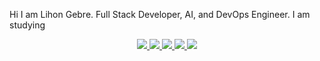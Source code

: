 Hi I am Lihon Gebre. 
Full Stack Developer, AI, and DevOps Engineer.
I am studying 
<p align=center>
  <a href="https://skillicons.dev">
    <img src="https://skillicons.dev/icons?i=javascript,react,nextjs,nodejs,c,bash,bootstrap,mysql,sqlite,docker,html,css" />
    <img src="https://skillicons.dev/icons?i=python,django,flask" />
    <img src="https://skillicons.dev/icons?i=html,css,tailwind,materialui,bootstrap,mysql,sqlite,docker,html,css" />
    <img src="https://skillicons.dev/icons?i=c,bash,linux" />
    <img src="https://skillicons.dev/icons?i=mysql,sqlite,docker" />
  </a>
</p>
